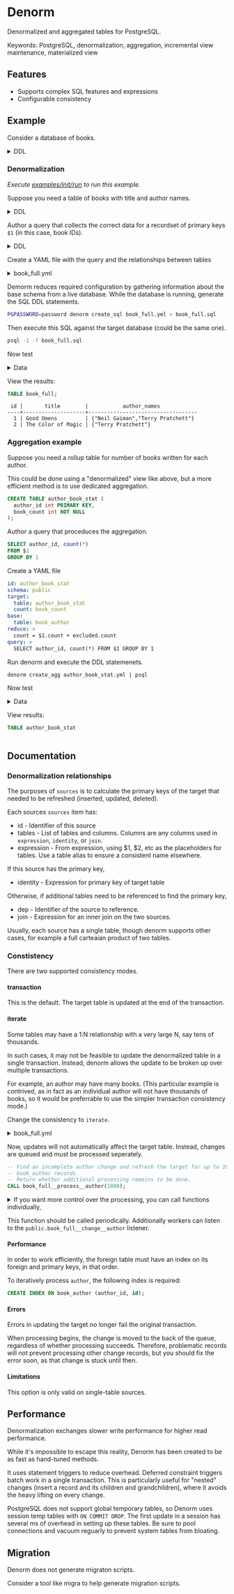 # Denorm

Denormalized and aggregated tables for PostgreSQL.

Keywords: PostgreSQL, denormalization, aggregation, incremental view
maintenance, materialized view

## Features

- Supports complex SQL features and expressions
- Configurable consistency

## Example

Consider a database of books.

<details>
<summary>DDL</summary>

```sql
CREATE TABLE author (
  id int PRIMARY KEY,
  name text NOT NULL
);

CREATE TABLE book (
  id int PRIMARY KEY,
  title text NOT NULL
);

CREATE TABLE book_author (
  id int PRIMARY KEY,
  book_id int NOT NULL REFERENCES book (id) ON DELETE CASCADE,
  author_id int NOT NULL REFERENCES author (id) ON DELETE CASCADE,
  ordinal int NOT NULL,
  UNIQUE (book_id, author_id),
  UNIQUE (book_id, ordinal)
);
```

</details>

### Denormalization

_Execute [examples/init/run](examples/init/run) to run this example._

Suppose you need a table of books with title and author names.

<details>
<summary>DDL</summary>

```sql
CREATE TABLE book_full (
  id int PRIMARY KEY,
  title text NOT NULL,
  author_names text[] NOT NULL
);
```

</details>

Author a query that collects the correct data for a recordset of primary keys
`$1` (in this case, book IDs).

<details>
<summary>DDL</summary>

```sql
  SELECT
    b.id,
    b.title,
    a.names
  FROM
    $1 AS k (id)
    JOIN book AS b ON k.id = b.id
    CROSS JOIN LATERAL (
      SELECT coalesce(array_agg(a.name ORDER BY ba.ordinal), '{}') AS names
      FROM
        author AS a
        JOIN book_author AS ba ON a.id = ba.author_id
      WHERE b.id = ba.book_id
    ) AS a
```

</details>

Create a YAML file with the query and the relationships between tables

<details>
<summary>book_full.yml</summary>

```yml
id: book_full
schema: public
target: { table: book_full }
sources:
  - id: book
    tables:
      - { schema: public, table: book, columns: ["id"] }
    expression: $1 AS book
    identity: book.id
  - id: book_author
    tables:
      - { schema: public, table: book_author, columns: ["book_id"] }
    expression: $1 AS book_author
    identity: book_author.book_id
  - id: author
    tables: [{ schema: public, table: author, columns: ["id"] }]
    expression: $1 AS author
    dep: book_author
    join: author.id = book_author.author_id
columns: [id, title, author_names]
query: >
  SELECT
    b.id,
    b.title,
    a.names
  FROM
    $1 AS k (id)
    JOIN book AS b ON k.id = b.id
    CROSS JOIN LATERAL (
      SELECT coalesce(array_agg(a.name ORDER BY ba.ordinal), '{}') AS names
      FROM
        author AS a
        JOIN book_author AS ba ON a.id = ba.author_id
      WHERE b.id = ba.book_id
    ) AS a
```

</details>

Demorm reduces required configuration by gathering information about the base
schema from a live database. While the database is running, generate the SQL DDL
statements.

```sh
PGPASSWORD=password denorm create_sql book_full.yml > book_full.sql
```

Then execute this SQL against the target database (could be the same one).

```sh
psql -1 -f book_full.sql
```

Now test

<details>
<summary>Data</summary>

```sql
INSERT INTO author (id, name)
VALUES
  (1, 'Neil Gaiman'),
  (2, 'Terry Pratchett');

INSERT INTO book (id, title)
VALUES
  (1, 'Good Omens'),
  (2, 'The Color of Magic');

INSERT INTO book_author (id, book_id, author_id, ordinal)
VALUES
  (1, 1, 1, 1),
  (2, 1, 2, 2),
  (3, 2, 2, 1);

```

</details>

View the results:

```sql
TABLE book_full;
```

```
 id |       title        |           author_names
----+--------------------+-----------------------------------
  1 | Good Omens         | {"Neil Gaiman","Terry Pratchett"}
  2 | The Color of Magic | {"Terry Pratchett"}
```

### Aggregation example

Suppose you need a rollup table for number of books written for each author.

This could be done using a "denormalized" view like above, but a more efficient
method is to use dedicated aggregation.

```sql
CREATE TABLE author_book_stat (
  author_id int PRIMARY KEY,
  book_count int NOT NULL
);
```

Author a query that proceduces the aggregation.

```sql
SELECT author_id, count(*)
FROM $1
GROUP BY 1
```

Create a YAML file

```yml
id: author_book_stat
schema: public
target:
  table: author_book_stat
  count: book_count
base:
  table: book_author
reduce: >
  count = $1.count + excluded.count
query: >
  SELECT author_id, count(*) FROM $1 GROUP BY 1
```

Run denorm and execute the DDL statemenets.

```sh
denorm create_agg author_book_stat.yml | psql
```

Now test

<details>
<summary>Data</summary>

```sql
INSERT INTO author (id, name)
VALUES
  (1, 'Neil Gaiman'),
  (2, 'Terry Pratchett');

INSERT INTO book (id, title)
VALUES
  (1, 'Good Omens'),
  (2, 'The Color of Magic');

INSERT INTO book_author (id, book_id, author_id, ordinal)
VALUES
  (1, 1, 1, 1),
  (2, 1, 2, 2),
  (3, 2, 2, 1);

```

</details>

View results:

```sql
TABLE author_book_stat
```

```

```

## Documentation

### Denormalization relationships

The purposes of `sources` is to calculate the primary keys of the target that
needed to be refreshed (inserted, updated, deleted).

Each sources `sources` item has:

- id - Identifier of this source
- tables - List of tables and columns. Columns are any columns used in
  `expression`, `identity`, or `join`.
- expression - From expression, using $1, $2, etc as the placeholders for
  tables. Use a table alias to ensure a consistent name elsewhere.

If this source has the primary key,

- identity - Expression for primary key of target table

Otherwise, if additional tables need to be referenced to find the primary key,

- dep - Identifier of the source to reference.
- join - Expression for an inner join on the two sources.

Usually, each source has a single table, though denorm supports other cases, for
example a full carteaian product of two tables.

### Constistency

There are two supported consistency modes.

#### transaction

This is the default. The target table is updated at the end of the transaction.

#### iterate

Some tables may have a 1:N relationship with a very large N, say tens of
thousands.

In such cases, it may not be feasible to update the denormalized table in a
single transaction. Instead, denorm allows the update to be broken up over
multiple transactions.

For example, an author may have many books. (This particular example is
contrived, as in fact as an individual author will not have thousands of books,
so it would be preferrable to use the simpler transaction consistency mode.)

Change the consistency to `iterate`.

<details>
<summary>book_full.yml</summary>

```yml
- id: author
  tables: [{ schema: public, table: author, columns: ["id"] }]
  expression: $1 AS author
  dep: book_author
  join: author.id = book_author.author_id
  consistency: iterate
```

</details>

Now, updates will not automatically affect the target table. Instead, changes
are queued and must be processed seperately.

```sql
-- Find an incomplete author change and refresh the target for up to 1000 corresponding
-- book_author records.
-- Return whether additional processing remains to be done.
CALL book_full__process__author(1000);
```

<details>
<summary>If you want more control over the processing, you can call functions individually,</summary>

```sql
SELECT book_full__lock__author();
```

If this returns a non-null bigint, there is work available. Run a transaction
with that value.

```sql
BEGIN
-- Return whether additional processing remains to be done.
SELECT book_full__update__author($1, 1000);
COMMIT
```

Release the lock.

```sql
SELECT book_full__unlock__author()
```

This technique uses advisory locks to avoid queue processing blocking queueing.

</details>

This function should be called periodically. Additionally workers can listen to
the `public.book_full__change__author` listener.

#### Performance

In order to work efficiently, the foreign table must have an index on its
foreign and primary keys, in that order.

To iteratively process `author`, the following index is required:

```sql
CREATE INDEX ON book_author (author_id, id);
```

#### Errors

Errors in updating the target no longer fail the original transaction.

When processing begins, the change is moved to the back of the queue, regardless
of whether processing succeeds. Therefore, problematic records will not prevent
processing other change records, but you should fix the error soon, as that
change is stuck until then.

#### Limitations

This option is only valid on single-table sources.

## Performance

Denormalization exchanges slower write performance for higher read performance.

While it's impossible to escape this reality, Denorm has been created to be as
fast as hand-tuned methods.

It uses statement triggers to reduce overhead. Deferred constraint triggers
batch work in a single transaction. This is particularly useful for "nested"
changes (insert a record and its children and grandchildren), where it avoids
the heavy lifting on every change.

PostgreSQL does not support global temporary tables, so Denorm uses session temp
tables with `ON COMMIT DROP`. The first update in a session has several ms of
overhead in setting up these tables. Be sure to pool connections and vacuum
reguarly to prevent system tables from bloating.

## Migration

Denorm does not generate migraton scripts.

Consider a tool like migra to help generate migration scripts.

